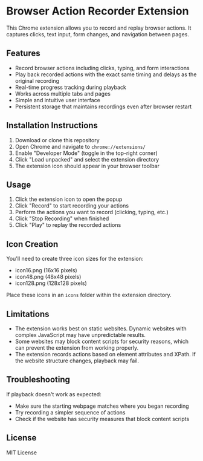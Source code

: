 # Browser Action Recorder Extension

This Chrome extension allows you to record and replay browser actions. It captures clicks, text input, form changes, and navigation between pages.

## Features

- Record browser actions including clicks, typing, and form interactions
- Play back recorded actions with the exact same timing and delays as the original recording
- Real-time progress tracking during playback
- Works across multiple tabs and pages
- Simple and intuitive user interface
- Persistent storage that maintains recordings even after browser restart

## Installation Instructions

1. Download or clone this repository
2. Open Chrome and navigate to `chrome://extensions/`
3. Enable "Developer Mode" (toggle in the top-right corner)
4. Click "Load unpacked" and select the extension directory
5. The extension icon should appear in your browser toolbar

## Usage

1. Click the extension icon to open the popup
2. Click "Record" to start recording your actions
3. Perform the actions you want to record (clicking, typing, etc.)
4. Click "Stop Recording" when finished
5. Click "Play" to replay the recorded actions

## Icon Creation

You'll need to create three icon sizes for the extension:
- icon16.png (16x16 pixels)
- icon48.png (48x48 pixels)
- icon128.png (128x128 pixels)

Place these icons in an `icons` folder within the extension directory.

## Limitations

- The extension works best on static websites. Dynamic websites with complex JavaScript may have unpredictable results.
- Some websites may block content scripts for security reasons, which can prevent the extension from working properly.
- The extension records actions based on element attributes and XPath. If the website structure changes, playback may fail.

## Troubleshooting

If playback doesn't work as expected:
- Make sure the starting webpage matches where you began recording
- Try recording a simpler sequence of actions
- Check if the website has security measures that block content scripts

## License

MIT License
